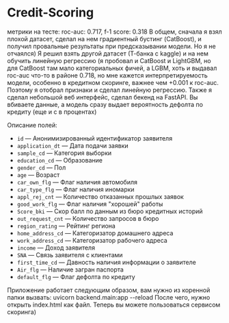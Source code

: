 # Credit-Scoring

метрики на тесте: roc-auc: 0.717, f-1 score: 0.318
В общем, сначала я взял плохой датасет, сделал на нем градиентный бустинг (CatBoost), и получил провальные результаты при предсказывании модели. Но я не отчаялся)
Я решил взять другой датасет (Т-банка с kaggle) и на нем обучить линейную регрессию (я пробовал и CatBoost и LightGBM, но для CatBoost там мало категориальных фичей, а LGBM, хоть и выдавал roc-auc что-то в районе 0.718, но мне кажется интерпретируемость модели, особенно в кредитном скоринге, важнее чем +0.001 к roc-auc. Поэтому я отобрал признаки и сделал линейную регрессию. Также я сделал небольшой веб интерфейс, сделал бекенд на FastAPI. Вы вбиваете данные, а модель сразу выдает вероятность дефолта по кредиту (еще и с в процентах) 

Описание полей:
- `id` — Анонимизированный идентификатор заявителя  
- `application_dt` — Дата подачи заявки  
- `sample_cd` — Категория выборки  
- `education_cd` — Образование  
- `gender_cd` — Пол  
- `age` — Возраст  
- `car_own_flg` — Флаг наличия автомобиля  
- `car_type_flg` — Флаг наличия иномарки  
- `appl_rej_cnt` — Количество отказанных прошлых заявок  
- `good_work_flg` — Флаг наличия "хорошей" работы  
- `Score_bki` — Скор балл по данным из бюро кредитных историй  
- `out_request_cnt` — Количество запросов в бюро  
- `region_rating` — Рейтинг региона  
- `home_address_cd` — Категоризатор домашнего адреса  
- `work_address_cd` — Категоризатор рабочего адреса  
- `income` — Доход заявителя  
- `SNA` — Связь заявителя с клиентами  
- `first_time_cd` — Давность наличия информации о заявителе  
- `Air_flg` — Наличие загран паспорта  
- `default_flg` — Флаг дефолта по кредиту

Приложение работает следующим образом, вам нужно из коренной папки вызвать: uvicorn backend.main:app --reload
После чего, нужно открыть index.html как файл.
Теперь вы можете пользоваться сервисом скоринга)
